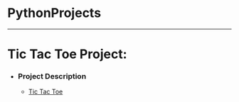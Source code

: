 # PythonProjects
********************************************************************************************************************************************************************
# Tic Tac Toe Project:
- ### Project Description
    - [Tic Tac Toe](https://github.com/XuyingSwift/PythonProjects/tree/main/titactoe)



  
  
